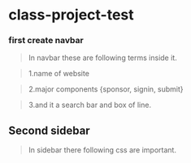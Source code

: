 ﻿# class-project-test
### first create navbar
> In navbar these are following terms inside it.

> 1.name of website

> 2.major components {sponsor, signin, submit}

> 3.and it a search bar and box of line.

## Second sidebar
> In sidebar there following css are important.
> 
